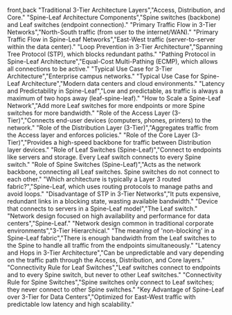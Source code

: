 front,back
"Traditional 3-Tier Architecture Layers","Access, Distribution, and Core."
"Spine-Leaf Architecture Components","Spine switches (backbone) and Leaf switches (endpoint connection)."
"Primary Traffic Flow in 3-Tier Networks","North-South traffic (from user to the internet/WAN)."
"Primary Traffic Flow in Spine-Leaf Networks","East-West traffic (server-to-server within the data center)."
"Loop Prevention in 3-Tier Architecture","Spanning Tree Protocol (STP), which blocks redundant paths."
"Pathing Protocol in Spine-Leaf Architecture","Equal-Cost Multi-Pathing (ECMP), which allows all connections to be active."
"Typical Use Case for 3-Tier Architecture","Enterprise campus networks."
"Typical Use Case for Spine-Leaf Architecture","Modern data centers and cloud environments."
"Latency and Predictability in Spine-Leaf","Low and predictable, as traffic is always a maximum of two hops away (leaf-spine-leaf)."
"How to Scale a Spine-Leaf Network","Add more Leaf switches for more endpoints or more Spine switches for more bandwidth."
"Role of the Access Layer (3-Tier)","Connects end-user devices (computers, phones, printers) to the network."
"Role of the Distribution Layer (3-Tier)","Aggregates traffic from the Access layer and enforces policies."
"Role of the Core Layer (3-Tier)","Provides a high-speed backbone for traffic between Distribution layer devices."
"Role of Leaf Switches (Spine-Leaf)","Connect to endpoints like servers and storage. Every Leaf switch connects to every Spine switch."
"Role of Spine Switches (Spine-Leaf)","Acts as the network backbone, connecting all Leaf switches. Spine switches do not connect to each other."
"Which architecture is typically a Layer 3 routed fabric?","Spine-Leaf, which uses routing protocols to manage paths and avoid loops."
"Disadvantage of STP in 3-Tier Networks","It puts expensive, redundant links in a blocking state, wasting available bandwidth."
"Device that connects to servers in a Spine-Leaf model","The Leaf switch."
"Network design focused on high availability and performance for data centers","Spine-Leaf."
"Network design common in traditional corporate environments","3-Tier Hierarchical."
"The meaning of 'non-blocking' in a Spine-Leaf fabric","There is enough bandwidth from the Leaf switches to the Spine to handle all traffic from the endpoints simultaneously."
"Latency and Hops in 3-Tier Architecture","Can be unpredictable and vary depending on the traffic path through the Access, Distribution, and Core layers."
"Connectivity Rule for Leaf Switches","Leaf switches connect to endpoints and to every Spine switch, but never to other Leaf switches."
"Connectivity Rule for Spine Switches","Spine switches only connect to Leaf switches; they never connect to other Spine switches."
"Key Advantage of Spine-Leaf over 3-Tier for Data Centers","Optimized for East-West traffic with predictable low latency and high scalability."